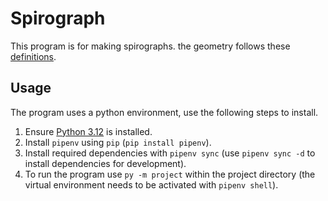 # Spirograph

This program is for making spirographs. the geometry follows these [definitions](https://en.wikipedia.org/wiki/Spirograph#Mathematical_basis).

## Usage
The program uses a python environment, use the following steps to install.
1. Ensure [Python 3.12](https://www.python.org/downloads/) is installed.
2. Install `pipenv` using `pip` (`pip install pipenv`).
3. Install required dependencies with `pipenv sync` (use `pipenv sync -d` to install dependencies for development).
4. To run the program use `py -m project` within the project directory (the virtual environment needs to be activated with `pipenv shell`).
